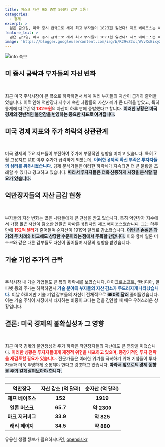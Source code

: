```yaml
---
title: 머스크 자산 9조 증발 500대 갑부 고통!
categories:
  - 경제
excerpt: >
  검은 금요일, 미국 증시 급락으로 세계 최고 부자들이 182조원 잃었다! 제프 베이조스는 하루에만 20조원이 증발했고, 일론 머스크도 8조9000억원이 줄어드는 비극을 맞았다. 이 충격적인 순간, 기술 기업들의 주가 하락이 부유층에게 어떤 영향을 미쳤는지 알아보자!
feature_text: >
  검은 금요일, 미국 증시 급락으로 세계 최고 부자들이 182조원 잃었다! 제프 베이조스는 하루에만 20조원이 증발했고, 일론 머스크도 8조9000억원이 줄어드는 비극을 맞았다. 이 충격적인 순간, 기술 기업들의 주가 하락이 부유층에게 어떤 영향을 미쳤는지 알아보자!
image: 'https://blogger.googleusercontent.com/img/b/R29vZ2xl/AVvXsEixyZcFfHzMRdzZMjFBmAUKJYCLCGyLL1o632UiGVXcaFdKo_bkvkuCioo0uUKlGfBVcT3P84aROyZIXSBEx3Aw5nCQ3pTgDom1WDC4m8eifvWiAmWEEVb4x6G_l8C0QH225ldMjyaFvpxGEBGNO37VmDTDMHGhJPq73UglMfDca1-0aw/s1600/blogspot.png'
---
```


<p><img src="https://blogger.googleusercontent.com/img/b/R29vZ2xl/AVvXsEixyZcFfHzMRdzZMjFBmAUKJYCLCGyLL1o632UiGVXcaFdKo_bkvkuCioo0uUKlGfBVcT3P84aROyZIXSBEx3Aw5nCQ3pTgDom1WDC4m8eifvWiAmWEEVb4x6G_l8C0QH225ldMjyaFvpxGEBGNO37VmDTDMHGhJPq73UglMfDca1-0aw/s1600/blogspot.png" alt="info 속보" /></p>

<h2 data-ke-size="size26">미 증시 급락과 부자들의 자산 변화</h2>

<p data-ke-size="size16">&nbsp;</p>

<p data-ke-size="size16">최근 미국 주식시장이 큰 폭으로 하락하면서 세계 여러 부자들의 자산이 급격히 줄어들었습니다. 이로 인해 억만장자 지수에 속한 사람들의 자산가치가 큰 타격을 받았고, 특히 통계에 따르면 약 <b><span style="color: #ee2323;">182조원</span></b>의 자산이 하루 만에 증발했다고 합니다. <b><span style="background-color: #21538527;">이러한 상황은 미국 경제의 전반적인 불안감을 반영하는 중요한 지표로 여겨집니다.</span></b></p>

<p data-ke-size="size16"></p>

<h2 data-ke-size="size26">미국 경제 지표와 주가 하락의 상관관계</h2>

<p data-ke-size="size16">&nbsp;</p>

<p data-ke-size="size16">미국 경제의 주요 지표들이 부진하여 주가에 부정적인 영향을 미치고 있습니다. 특히 7월 고용지표 발표 이후 주가가 급락하게 되었는데, <b><span style="color: #1a5490;">이러한 경제적 확신 부족은 투자자들의 심리를 위축시켰습니다.</span></b> 경제 분석가들은 이러한 하락세가 지속되면 더 큰 불황을 초래할 수 있다고 경고하고 있습니다. <b><span style="background-color: #21538527;">따라서 투자자들은 더욱 신중하게 시장을 분석할 필요가 있습니다.</span></b></p>

<p data-ke-size="size16"></p>

<h2 data-ke-size="size26">억만장자들의 자산 급감 현황</h2>

<p data-ke-size="size16">&nbsp;</p>

<p data-ke-size="size16">부자들의 자산 변화는 많은 사람들에게 큰 관심을 받고 있습니다. 특히 억만장자 지수에서 가장 많은 자산이 감소한 인물은 아마존 창립자인 제프 베이조스였습니다. 그는 하루 만에 <b><span style="color: #ee2323;">152억 달러</span></b>가 줄어들며 순자산이 1919억 달러로 감소했습니다. <b><span style="background-color: #21538527;">이런 큰 손실은 과거의 두 차례와 비교해도 상당한 수준이라는 점에서 주목할 만합니다.</span></b> 이와 함께 일론 머스크와 같은 다른 갑부들도 자산이 줄어들며 시장의 영향을 받았습니다.</p>

<p data-ke-size="size16"></p>

<h2 data-ke-size="size26">기술 기업 주가의 급락</h2>

<p data-ke-size="size16">&nbsp;</p>

<p data-ke-size="size16">주식시장 내 기술 기업들도 큰 폭의 하락세를 보였습니다. 마이크로소프트, 엔비디아, 알파벳 등의 주가는 하락하면서 <b><span style="color: #1a5490;">기술 분야의 부자들의 자산 감소가 두드러지게 나타났습니다.</span></b> 이날 하루에만 기술 기업 갑부들의 자산이 전체적으로 <b><span style="background-color: #21538527;">680억 달러</span></b> 줄어들었습니다. 이는 기술 주식이 시장에서 차지하는 비중이 크다는 점을 감안할 때 매우 우려스러운 상황입니다.</p>

<p data-ke-size="size16"></p>

<h2 data-ke-size="size26">결론: 미국 경제의 불확실성과 그 영향</h2>

<p data-ke-size="size16">&nbsp;</p>

<p data-ke-size="size16">최근 미국 경제의 불안정성과 주가 하락은 억만장자들의 자산에도 큰 영향을 미쳤습니다. <b><span style="color: #ee2323;">이러한 상황은 투자자들에게 재정적 위험을 내포하고 있으며, 중장기적인 투자 전략을 재검토할 필요가 있습니다.</span></b> 전문가들은 이러한 위기를 극복하기 위해 기업들이 투자자들과 더욱 투명하게 소통해야 한다고 강조하고 있습니다. <b><span style="background-color: #21538527;">따라서 앞으로의 경제 동향을 주의 깊게 살펴보아야 합니다.</span></b></p>

<p data-ke-size="size16"></p>

<hr />

<table style="width: 100%;">
    <thead>
        <tr>
            <th style="text-align: center;">억만장자</th>
            <th style="text-align: center;">자산 감소 (억 달러)</th>
            <th style="text-align: center;">순자산 (억 달러)</th>
        </tr>
    </thead>
    <tbody>
        <tr>
            <td style="text-align: center; height: 17px;"><b>제프 베이조스</b></td>
            <td style="text-align: center; height: 17px;"><b>152</b></td>
            <td style="text-align: center; height: 17px;"><b>1919</b></td>
        </tr>
        <tr>
            <td style="text-align: center; height: 17px;"><b>일론 머스크</b></td>
            <td style="text-align: center; height: 17px;"><b>65.7</b></td>
            <td style="text-align: center; height: 17px;"><b>약 2300</b></td>
        </tr>
        <tr>
            <td style="text-align: center; height: 17px;"><b>마크 저커버그</b></td>
            <td style="text-align: center; height: 17px;"><b>33.9</b></td>
            <td style="text-align: center; height: 17px;"><b>약 825</b></td>
        </tr>
        <tr>
            <td style="text-align: center; height: 17px;"><b>래리 페이지</b></td>
            <td style="text-align: center; height: 17px;"><b>34.5</b></td>
            <td style="text-align: center; height: 17px;"><b>약 880</b></td>
        </tr>
    </tbody>
</table>

<p data-ke-size="size16"></p>
유용한 생활 정보가 필요하시다면, <a href="https://opensis.kr" rel="dofollow">opensis.kr</a>


